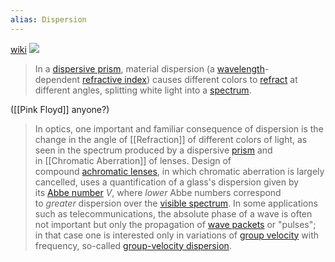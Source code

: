 ```yaml
---
alias: Dispersion
---
```

[wiki](https://en.wikipedia.org/wiki/Dispersion_(optics))
[![](https://upload.wikimedia.org/wikipedia/commons/thumb/f/f5/Light_dispersion_conceptual_waves.gif/220px-Light_dispersion_conceptual_waves.gif)](https://en.wikipedia.org/wiki/File:Light_dispersion_conceptual_waves.gif)
>In a [dispersive prism](https://en.wikipedia.org/wiki/Dispersive_prism "Dispersive prism"), material dispersion (a [wavelength](https://en.wikipedia.org/wiki/Wavelength "Wavelength")-dependent [refractive index](https://en.wikipedia.org/wiki/Refractive_index "Refractive index")) causes different colors to [refract](https://en.wikipedia.org/wiki/Refraction "Refraction") at different angles, splitting white light into a [spectrum](https://en.wikipedia.org/wiki/Spectrum "Spectrum").

([[Pink Floyd]] anyone?)

>In optics, one important and familiar consequence of dispersion is the change in the angle of [[Refraction]] of different colors of light, as seen in the spectrum produced by a dispersive [prism](https://en.wikipedia.org/wiki/Prism_(optics) "Prism (optics)") and in [[Chromatic Aberration]] of lenses. Design of compound [achromatic lenses](https://en.wikipedia.org/wiki/Achromatic_lens "Achromatic lens"), in which chromatic aberration is largely cancelled, uses a quantification of a glass's dispersion given by its [Abbe number](https://en.wikipedia.org/wiki/Abbe_number "Abbe number") _V_, where _lower_ Abbe numbers correspond to _greater_ dispersion over the [visible spectrum](https://en.wikipedia.org/wiki/Visible_spectrum "Visible spectrum"). In some applications such as telecommunications, the absolute phase of a wave is often not important but only the propagation of [wave packets](https://en.wikipedia.org/wiki/Wave_packet "Wave packet") or "pulses"; in that case one is interested only in variations of [group velocity](https://en.wikipedia.org/wiki/Group_velocity "Group velocity") with frequency, so-called [group-velocity dispersion](https://en.wikipedia.org/wiki/Dispersion_(optics)#Group-velocity_dispersion).